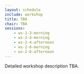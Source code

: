 ```yaml
---
layout: schedule
include: workshop
title: TBA
chair: TBA
sessions:
    - ws-1-3-morning
    - ws-2-4-morning
    - ws-2-4-afternoon
    - ws-2-6-morning
    - ws-2-6-afternoon
---
```


Detailed workshop description TBA.
